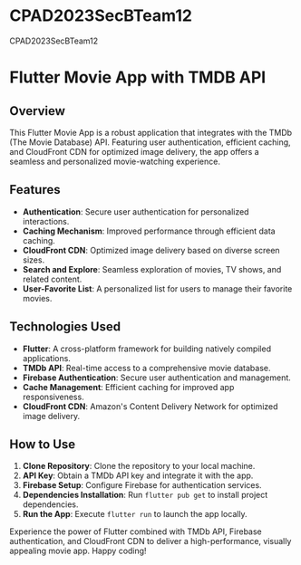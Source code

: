 # CPAD2023SecBTeam12
CPAD2023SecBTeam12

# Flutter Movie App with TMDB API

## Overview

This Flutter Movie App is a robust application that integrates with the TMDb (The Movie Database) API. Featuring user authentication, efficient caching, and CloudFront CDN for optimized image delivery, the app offers a seamless and personalized movie-watching experience.

## Features

- **Authentication**: Secure user authentication for personalized interactions.
- **Caching Mechanism**: Improved performance through efficient data caching.
- **CloudFront CDN**: Optimized image delivery based on diverse screen sizes.
- **Search and Explore**: Seamless exploration of movies, TV shows, and related content.
- **User-Favorite List**: A personalized list for users to manage their favorite movies.

## Technologies Used

- **Flutter**: A cross-platform framework for building natively compiled applications.
- **TMDb API**: Real-time access to a comprehensive movie database.
- **Firebase Authentication**: Secure user authentication and management.
- **Cache Management**: Efficient caching for improved app responsiveness.
- **CloudFront CDN**: Amazon's Content Delivery Network for optimized image delivery.

## How to Use

1. **Clone Repository**: Clone the repository to your local machine.
2. **API Key**: Obtain a TMDb API key and integrate it with the app.
3. **Firebase Setup**: Configure Firebase for authentication services.
4. **Dependencies Installation**: Run `flutter pub get` to install project dependencies.
5. **Run the App**: Execute `flutter run` to launch the app locally.

Experience the power of Flutter combined with TMDb API, Firebase authentication, and CloudFront CDN to deliver a high-performance, visually appealing movie app. Happy coding!
